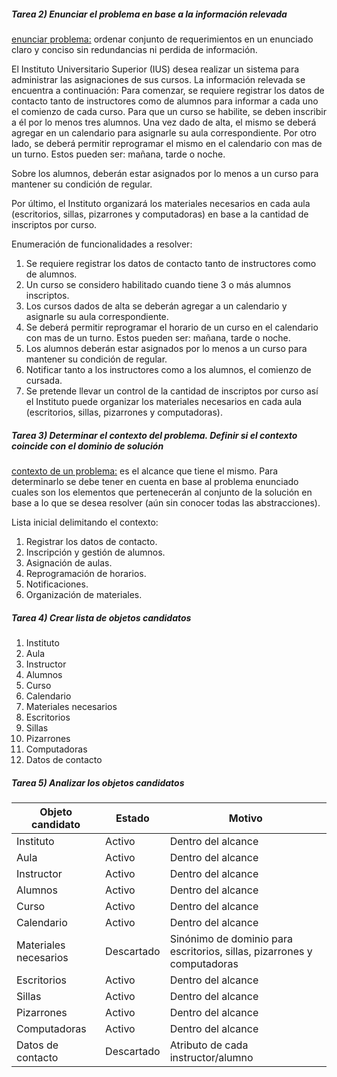 <h5>Tarea 2) Enunciar el problema en base a la información relevada</h5>
<ins>enunciar problema:</ins> ordenar conjunto de requerimientos en un enunciado claro y conciso sin redundancias ni perdida de información.

El Instituto Universitario Superior (IUS) desea realizar un sistema para administrar las asignaciones de sus cursos.  La información relevada se encuentra a continuación:
Para comenzar, se requiere registrar los datos de contacto tanto de instructores como de alumnos para informar a cada uno el comienzo de cada curso.
Para que un curso se habilite, se deben inscribir a él por lo menos tres alumnos. 
Una vez dado de alta, el mismo se deberá agregar en un calendario para asignarle su aula correspondiente. Por otro lado, se deberá permitir reprogramar el mismo en el calendario con mas de un turno. Estos pueden ser: mañana, tarde o noche.

Sobre los alumnos, deberán estar asignados por lo menos a un curso para mantener su condición de regular.

Por último, el Instituto organizará los materiales necesarios en cada aula (escritorios, sillas, pizarrones y computadoras) en base a la cantidad de inscriptos por curso.

Enumeración de funcionalidades a resolver:
1. Se requiere registrar los datos de contacto tanto de instructores como de alumnos.
2. Un curso se considero habilitado cuando tiene 3 o más alumnos inscriptos.
3. Los cursos dados de alta se deberán agregar a un calendario y asignarle su aula correspondiente.
4. Se deberá permitir reprogramar el horario de un curso en el calendario con mas de un turno. Estos pueden ser: mañana, tarde o noche.
5. Los alumnos deberán estar asignados por lo menos a un curso para mantener su condición de regular.
6. Notificar tanto a los instructores como a los alumnos, el comienzo de cursada.
7. Se pretende llevar un control de la cantidad de inscriptos por curso así el Instituto puede organizar los materiales necesarios en cada aula (escritorios, sillas, pizarrones y computadoras).

<h5>Tarea 3) Determinar el contexto del problema. Definir si el contexto coincide con el dominio de solución</h5>
<ins>contexto de un problema:</ins> es el alcance que tiene el mismo. Para determinarlo se debe tener en cuenta en base al problema enunciado cuales son los elementos que pertenecerán al conjunto de la solución en base a lo que se desea resolver (aún sin conocer todas las abstracciones).

Lista inicial delimitando el contexto:
1. Registrar los datos de contacto.
2. Inscripción y gestión de alumnos.
3. Asignación de aulas.
4. Reprogramación de horarios.
5. Notificaciones.
6. Organización de materiales.

##### Tarea 4) Crear lista de objetos candidatos

1. Instituto
2. Aula
3. Instructor
4. Alumnos
5. Curso
6. Calendario
7. Materiales necesarios
8. Escritorios
9. Sillas
10. Pizarrones
11. Computadoras
12. Datos de contacto

##### Tarea 5) Analizar los objetos candidatos

| Objeto candidato | Estado | Motivo |
|---------|---------|---------|
| Instituto  | Activo  | Dentro del alcance|
| Aula  | Activo  | Dentro del alcance|
| Instructor  | Activo  | Dentro del alcance|
| Alumnos  | Activo  | Dentro del alcance|
| Curso  | Activo  | Dentro del alcance|
| Calendario  | Activo  | Dentro del alcance|
| Materiales necesarios  | Descartado  | Sinónimo de dominio para escritorios, sillas, pizarrones y computadoras|
| Escritorios  | Activo  | Dentro del alcance|
| Sillas  | Activo  | Dentro del alcance|
| Pizarrones  | Activo  | Dentro del alcance|
| Computadoras  | Activo  | Dentro del alcance|
| Datos de contacto  | Descartado  | Atributo de cada instructor/alumno |
